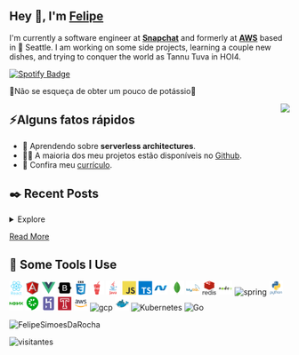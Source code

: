 <h2>Hey 👋, I'm <a href="https://stanleylim.me/">Felipe</a></h2>

<p>I'm currently a software engineer at <strong><a href="https://www.snapchat.com/">Snapchat</a></strong> and formerly at <strong><a href="https://aws.amazon.com/">AWS</a></strong> based in 🌁 Seattle. I am working on some side projects, learning a couple new dishes, and trying to conquer the world as Tannu Tuva in HOI4.

</p><a href="https://open.spotify.com/user/22jwezqnlz7iryfppfu6ek2za"><img src="https://img.shields.io/badge/-@Stanley%20Lim-1ED760?style=flat-square&amp;labelColor=fff&amp;logo=Spotify&amp;link=https://open.spotify.com/user/1235099575" alt="Spotify Badge"></a></p>

<p> 🍌Não se esqueça de obter um pouco de potássio🍌 </p>
<img align="right" src="https://media1.giphy.com/media/13HgwGsXF0aiGY/giphy.gif" />
<h2>⚡️Alguns fatos rápidos</h2>

<ul>
    <li>🧐 Aprendendo sobre <strong>serverless architectures</strong>.</li>
    <li>👨‍💻 A maioria dos meu projetos estão disponíveis no <a href="https://github.com//FelipeSimoesDaRocha">Github</a>.</li>
    <li>📙 Confira meu <a href="https://www.stanleylim.me/resume/resume.pdf">currículo</a>.</li>
</ul>

<h2>✒️ Recent Posts</h2>

<details>
    <summary>Explore</summary>
    <li><a target="_blank" href="https://blog.stanleylim.me/godaddy-redirect-hack">GoDaddy Redirect Hack — December 20, 2022</a></li><li><a target="_blank"       href="https://blog.stanleylim.me/airpods-not-charging-on-windows">Airpods Not Charging on Windows — August 19, 2022</a></li><li><a target="_blank"           href="https://blog.stanleylim.me/the-fastest-way-to-develop-and-deploy-your-next-project">⚡ The Fastest Way to Develop and Deploy Your Next Project —       June 09, 2022</a></li><li><a target="_blank" href="https://blog.stanleylim.me/the-browser-in-the-browser-(bitb)-attack---lies,-deceit,-and-css">The           Browser in the Browser (BITB) Attack - Lies, Deceit, and CSS — March 30, 2022</a></li><li><a target="_blank" href="https://blog.stanleylim.me/why-i-unit-     test-my-sass---mixins">Why I Unit Test My Sass - Mixins — January 31, 2022</a></li>
</details>

<p><a target="_blank" href="https://blog.stanleylim.me">Read More</a></p>
<h2>🚀 Some Tools I Use</h2>
<p align="left">
<img src="https://raw.githubusercontent.com/devicons/devicon/master/icons/react/react-original-wordmark.svg" alt="react" width="25" height="25" />
<img src="https://raw.githubusercontent.com/devicons/devicon/master/icons/angularjs/angularjs-original.svg" alt="angular-js" width="25" height="25" />
<img src="https://raw.githubusercontent.com/devicons/devicon/master/icons/vuejs/vuejs-original.svg" alt="vue" width="25" height="25" />
<img src="https://raw.githubusercontent.com/devicons/devicon/master/icons/bootstrap/bootstrap-plain.svg" alt="bootstrap" width="25" height="25" />
<img src="https://raw.githubusercontent.com/devicons/devicon/master/icons/css3/css3-original-wordmark.svg" alt="css3" width="25" height="25" />
<img src="https://raw.githubusercontent.com/devicons/devicon/master/icons/gulp/gulp-plain.svg" alt="gulp" width="25" height="25" />
<img src="https://raw.githubusercontent.com/devicons/devicon/master/icons/java/java-original-wordmark.svg" alt="java" width="25" height="25" />
<img src="https://raw.githubusercontent.com/devicons/devicon/master/icons/javascript/javascript-original.svg" alt="javascript" width="25" height="25" />
<img src="https://raw.githubusercontent.com/devicons/devicon/master/icons/typescript/typescript-original.svg" alt="typescript" width="25" height="25" />
<img src="https://raw.githubusercontent.com/devicons/devicon/master/icons/dot-net/dot-net-original.svg" alt=".NET" width="25" height="25" />
<img src="https://raw.githubusercontent.com/devicons/devicon/master/icons/mongodb/mongodb-original.svg" alt="mongodb" width="25" height="25" />
<img src="https://raw.githubusercontent.com/devicons/devicon/master/icons/mysql/mysql-original-wordmark.svg" alt="mysql" width="25" height="25" />
<img src="https://raw.githubusercontent.com/devicons/devicon/master/icons/redis/redis-original-wordmark.svg" alt="redis" width="25" height="25" />
<img src="https://raw.githubusercontent.com/devicons/devicon/master/icons/nodejs/nodejs-original-wordmark.svg" alt="nodejs" width="25" height="25" />
<img src="https://www.vectorlogo.zone/logos/springio/springio-icon.svg" alt="spring" width="25" height="25" />
<img src="https://raw.githubusercontent.com/devicons/devicon/master/icons/python/python-original-wordmark.svg" alt="python" width="25" height="25" />
<img src="https://raw.githubusercontent.com/devicons/devicon/master/icons/nginx/nginx-original.svg" alt="nginx" width="25" height="25" />
<img src="https://raw.githubusercontent.com/devicons/devicon/master/icons/cucumber/cucumber-plain.svg" alt="cucumber" width="25" height="25" />
<img src="https://raw.githubusercontent.com/devicons/devicon/master/icons/heroku/heroku-plain.svg" alt="heroku" width="25" height="25" />
<img src="https://raw.githubusercontent.com/devicons/devicon/master/icons/travis/travis-plain.svg" alt="travis" width="25" height="25" />
<img src="https://raw.githubusercontent.com/github/explore/80688e429a7d4ef2fca1e82350fe8e3517d3494d/topics/aws/aws.png" alt="aws" width="25" height="25" />
<img src="https://www.vectorlogo.zone/logos/google_cloud/google_cloud-icon.svg" alt="gcp" width="25" height="25" />
<img src="https://raw.githubusercontent.com/devicons/devicon/master/icons/docker/docker-original.svg" alt="Docker" width="25" height="25" />
<img src="https://www.vectorlogo.zone/logos/kubernetes/kubernetes-icon.svg" alt="Kubernetes" width="25" height="25" />
<img src="https://cdn.jsdelivr.net/gh/devicons/devicon/icons/go/go-original.svg" alt="Go" width="25" height="25" />
</p>
<img src="https://github-readme-stats.vercel.app/api?username=FelipeSimoesDaRocha&show_icons=true&count_private=true" alt="FelipeSimoesDaRocha" />

<p><img src="https://visitor-badge.glitch.me/badge?page_id=FelipeSimoesDaRocha.FelipeSimoesDaRocha" alt="visitantes"></p>
